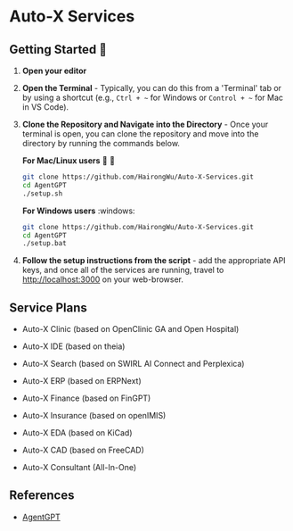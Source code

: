 # Auto-X Services

## Getting Started :rocket:
1. **Open your editor**

2. **Open the Terminal** - Typically, you can do this from a 'Terminal' tab or by using a shortcut
   (e.g., `Ctrl + ~` for Windows or `Control + ~` for Mac in VS Code).

3. **Clone the Repository and Navigate into the Directory** - Once your terminal is open, you can clone the repository and move into the directory by running the commands below.

   **For Mac/Linux users** :apple: :penguin:
   ```bash
   git clone https://github.com/HairongWu/Auto-X-Services.git
   cd AgentGPT
   ./setup.sh
   ```
   **For Windows users** :windows:
   ```bash
   git clone https://github.com/HairongWu/Auto-X-Services.git
   cd AgentGPT
   ./setup.bat
   ```
4. **Follow the setup instructions from the script** - add the appropriate API keys, and once all of the services are running, travel to [http://localhost:3000](http://localhost:3000) on your web-browser.

## Service Plans
- Auto-X Clinic (based on OpenClinic GA and Open Hospital)
- Auto-X IDE (based on theia)
- Auto-X Search (based on SWIRL AI Connect and Perplexica)

- Auto-X ERP (based on ERPNext)
- Auto-X Finance (based on FinGPT)
- Auto-X Insurance (based on openIMIS)
- Auto-X EDA (based on KiCad)
- Auto-X CAD (based on FreeCAD)

- Auto-X Consultant (All-In-One)

## References

- [AgentGPT](https://github.com/reworkd/AgentGPT)